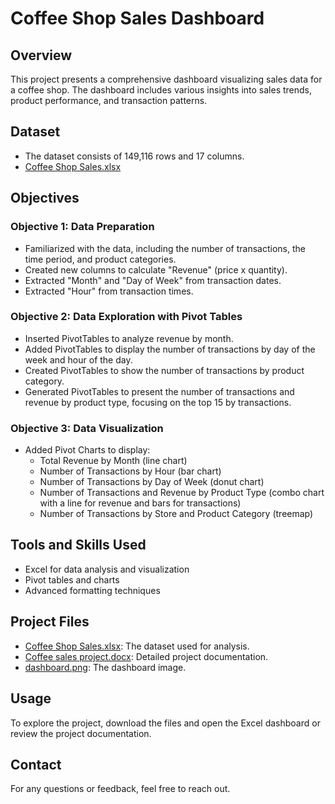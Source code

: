 # Coffee Shop Sales Dashboard

## Overview
This project presents a comprehensive dashboard visualizing sales data for a coffee shop. The dashboard includes various insights into sales trends, product performance, and transaction patterns.

## Dataset
- The dataset consists of 149,116 rows and 17 columns.
- [Coffee Shop Sales.xlsx](data/Coffee%20Shop%20Sales.xlsx)

## Objectives
### Objective 1: Data Preparation
- Familiarized with the data, including the number of transactions, the time period, and product categories.
- Created new columns to calculate "Revenue" (price x quantity).
- Extracted "Month" and "Day of Week" from transaction dates.
- Extracted "Hour" from transaction times.

### Objective 2: Data Exploration with Pivot Tables
- Inserted PivotTables to analyze revenue by month.
- Added PivotTables to display the number of transactions by day of the week and hour of the day.
- Created PivotTables to show the number of transactions by product category.
- Generated PivotTables to present the number of transactions and revenue by product type, focusing on the top 15 by transactions.

### Objective 3: Data Visualization
- Added Pivot Charts to display:
  - Total Revenue by Month (line chart)
  - Number of Transactions by Hour (bar chart)
  - Number of Transactions by Day of Week (donut chart)
  - Number of Transactions and Revenue by Product Type (combo chart with a line for revenue and bars for transactions)
  - Number of Transactions by Store and Product Category (treemap)

## Tools and Skills Used
- Excel for data analysis and visualization
- Pivot tables and charts
- Advanced formatting techniques

## Project Files
- [Coffee Shop Sales.xlsx](data/Coffee%20Shop%20Sales.xlsx): The dataset used for analysis.
- [Coffee sales project.docx](docs/Coffee%20sales%20project.docx): Detailed project documentation.
- [dashboard.png](images/dashboard.png): The dashboard image.

## Usage
To explore the project, download the files and open the Excel dashboard or review the project documentation.

## Contact
For any questions or feedback, feel free to reach out.
